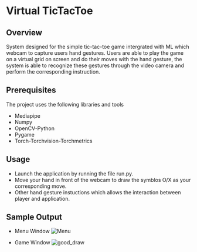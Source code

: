 # Virtual TicTacToe 

## Overview
System designed for the simple tic-tac-toe game intergrated with ML which webcam to capture users hand gestures. Users are able to play the game on a virtual grid on screen and do their moves with the hand gesture, the system is able to recognize these gestures through the video camera and perform the corresponding instruction. 

## Prerequisites
The project uses the following libraries and tools
- Mediapipe
- Numpy
- OpenCV-Python
- Pygame
- Torch-Torchvision-Torchmetrics

## Usage
- Launch the application by running the file run.py.
- Move your hand in front of the webcam to draw the symblos O/X as your corresponding move.
- Other hand gesture instuctions which allows the interaction between player and application.

## Sample Output
- Menu Window
  ![Menu](https://github.com/SHu010117/Virtual-TicTacToe/assets/167242149/e59ee391-ec62-4fb7-a405-9101f037e474)

- Game Window
  ![good_draw](https://github.com/SHu010117/Virtual-TicTacToe/assets/167242149/1774fee6-ee07-4648-9fce-2090ea7bbb02)
